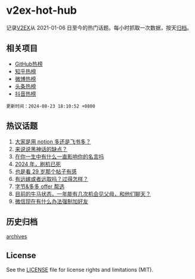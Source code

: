 # v2ex-hot-hub

 记录[V2EX](https://www.v2ex.com/)从 2021-01-06 日至今的热门话题。每小时抓取一次数据，按天[归档](archives)。
 
 ## 相关项目

- [GitHub热榜](https://github.com/lonnyzhang423/github-hot-hub)
- [知乎热榜](https://github.com/lonnyzhang423/zhihu-hot-hub)
- [微博热榜](https://github.com/lonnyzhang423/weibo-hot-hub)
- [头条热榜](https://github.com/lonnyzhang423/toutiao-hot-hub)
- [抖音热榜](https://github.com/lonnyzhang423/douyin-hot-hub)


 `更新时间：2024-08-23 18:10:52 +0800`

## 热议话题

1. [大家是用 notion 多还是飞书多？](https://www.v2ex.com/t/1067147)
1. [来说说黑神话的缺点？](https://www.v2ex.com/t/1067117)
1. [在你一生中有什么一直影响你的名言吗](https://www.v2ex.com/t/1067237)
1. [2024 年，刷机已死](https://www.v2ex.com/t/1067154)
1. [也是看 29 岁那个帖子有感](https://www.v2ex.com/t/1067079)
1. [有远嫁或者远取吗？过得怎样？](https://www.v2ex.com/t/1067151)
1. [字节&多多 offer 帮选](https://www.v2ex.com/t/1067206)
1. [目前的牛马状态，一年能有几次机会见父母，和他们聊天？](https://www.v2ex.com/t/1067170)
1. [微信现在有什么办法强制加好友](https://www.v2ex.com/t/1067097)

## 历史归档

[archives](archives)

## License

See the [LICENSE](LICENSE) file for license rights and limitations (MIT).
